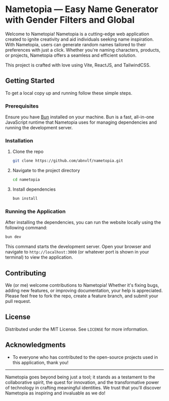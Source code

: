 # Nametopia — Easy Name Generator with Gender Filters and Global

Welcome to Nametopia! Nametopia is a cutting-edge web application created to ignite creativity and aid individuals seeking name inspiration. With Nametopia, users can generate random names tailored to their preferences with just a click. Whether you're naming characters, products, or projects, Nametopia offers a seamless and efficient solution.

This project is crafted with love using Vite, ReactJS, and TailwindCSS.

## Getting Started

To get a local copy up and running follow these simple steps.

### Prerequisites

Ensure you have [Bun](https://bun.sh/) installed on your machine. Bun is a fast, all-in-one JavaScript runtime that Nametopia uses for managing dependencies and running the development server.

### Installation

1. Clone the repo
    ```sh
    git clone https://github.com/abnvlf/nametopia.git
    ```
2. Navigate to the project directory
    ```sh
    cd nametopia
    ```
3. Install dependencies
    ```sh
    bun install
    ```

### Running the Application

After installing the dependencies, you can run the website locally using the following command:

```sh
bun dev
```

This command starts the development server. Open your browser and navigate to `http://localhost:3000` (or whatever port is shown in your terminal) to view the application.

## Contributing

We (or me) welcome contributions to Nametopia! Whether it's fixing bugs, adding new features, or improving documentation, your help is appreciated. Please feel free to fork the repo, create a feature branch, and submit your pull request.

## License

Distributed under the MIT License. See `LICENSE` for more information.

## Acknowledgments

-   To everyone who has contributed to the open-source projects used in this application, thank you!

---

Nametopia goes beyond being just a tool; it stands as a testament to the collaborative spirit, the quest for innovation, and the transformative power of technology in crafting meaningful identities. We trust that you'll discover Nametopia as inspiring and invaluable as we do!